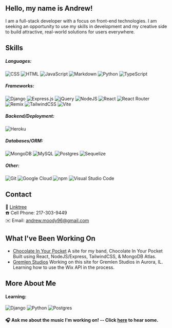 Hello, my name is Andrew!
------

I am a full-stack developer with a focus on front-end technologies. I am seeking an opportunity to use my skills in development and my creative side to build attractive, real-world solutions for users everywhere. 

Skills
------
##### Languages:
![CSS](https://img.shields.io/badge/CSS-1572B6?logo=css3&logoColor=fff)
![HTML](https://img.shields.io/badge/HTML-%23E34F26.svg?logo=html5&logoColor=white)
![JavaScript](https://img.shields.io/badge/JavaScript-F7DF1E?logo=javascript&logoColor=000)
![Markdown](https://img.shields.io/badge/Markdown-%23000000.svg?logo=markdown&logoColor=white)
![Python](https://img.shields.io/badge/Python-3776AB?logo=python&logoColor=fff)
![TypeScript](https://img.shields.io/badge/TypeScript-3178C6?logo=typescript&logoColor=fff)

##### Frameworks:
![Django](https://img.shields.io/badge/Django-%23092E20.svg?logo=django&logoColor=white)
![Express.js](https://img.shields.io/badge/Express.js-%23404d59.svg?logo=express&logoColor=%2361DAFB)
![jQuery](https://img.shields.io/badge/jQuery-0769AD?logo=jquery&logoColor=fff)
![NodeJS](https://img.shields.io/badge/Node.js-6DA55F?logo=node.js&logoColor=white)
![React](https://img.shields.io/badge/React-%2320232a.svg?logo=react&logoColor=%2361DAFB)
![React Router](https://img.shields.io/badge/React_Router-CA4245?logo=react-router&logoColor=white)
![Remix](https://img.shields.io/badge/Remix-000?logo=remix&logoColor=fff)
![TailwindCSS](https://img.shields.io/badge/Tailwind%20CSS-%2338B2AC.svg?logo=tailwind-css&logoColor=white)
![Vite](https://img.shields.io/badge/Vite-646CFF?logo=vite&logoColor=fff)

##### Backend/Deployment:
![Heroku](https://img.shields.io/badge/Heroku-430098?logo=heroku&logoColor=fffe)

##### Databases/ORM:
![MongoDB](https://img.shields.io/badge/MongoDB-%234ea94b.svg?logo=mongodb&logoColor=white)
![MySQL](https://img.shields.io/badge/MySQL-4479A1?logo=mysql&logoColor=fff)
![Postgres](https://img.shields.io/badge/Postgres-%23316192.svg?logo=postgresql&logoColor=white)
![Sequelize](https://img.shields.io/badge/Sequelize-52B0E7?logo=sequelize&logoColor=fff)

##### Other:
![Git](https://img.shields.io/badge/Git-F05032?logo=git&logoColor=fff)
![Google Cloud](https://img.shields.io/badge/Google%20Cloud-%234285F4.svg?logo=google-cloud&logoColor=white)
![npm](https://img.shields.io/badge/npm-CB3837?logo=npm&logoColor=fff)
![Visual Studio Code](https://custom-icon-badges.demolab.com/badge/Visual%20Studio%20Code-0078d7.svg?logo=vsc&logoColor=white)

Contact
------
  🔗 [Linktree](https://linktr.ee/migbood)
  <br>
  ☎️ Cell Phone: 217-303-9449
  <br>
  ✉️ Email: andrew.moody96@gmail.com

What I've Been Working On
------
  - [Chocolate In Your Pocket](https://github.com/andrewmoody96/ciyp) A site for my band, Chocolate In Your Pocket Built using React, NodeJS/Express, TailwindCSS, & MongoDB Atlas.
  - [Gremlen Studios](https://www.gremlenstudios.com/) Working on this site for Gremlen Studios in Aurora, IL. Learning how to use the Wix API in the process.

More About Me
------
#### Learning:
![Django](https://img.shields.io/badge/Django-%23092E20.svg?logo=django&logoColor=white)
![Python](https://img.shields.io/badge/python-3670A0?style=for-the-badge&logo=python&logoColor=ffdd54)
![Postgres](https://img.shields.io/badge/Postgres-%23316192.svg?logo=postgresql&logoColor=white)

#### 🎧 Ask me about the music I'm working on! -- Click <a href="https://linktr.ee/chocolateinyourpocket" target="_blank">here</a> to hear some.
